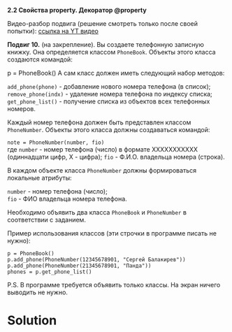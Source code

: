 **2.2 Свойства property. Декоратор @property**

Видео-разбор подвига (решение смотреть только после
своей попытки): [ссылка на YT видео](https://youtu.be/TMPPmryMKD0)

**Подвиг 10.** (на закрепление). Вы создаете 
телефонную записную книжку. Она определяется 
классом `PhoneBook`. Объекты этого класса создаются 
командой:

p = PhoneBook()
А сам класс должен иметь следующий набор методов:

`add_phone(phone)` - добавление нового номера
телефона (в список);\
`remove_phone(indx)` - удаление номера
телефона по индексу списка;\
`get_phone_list()` - получение списка из 
объектов всех телефонных номеров.

Каждый номер телефона должен быть представлен
классом `PhoneNumber`. Объекты этого класса
должны создаваться командой:

`note = PhoneNumber(number, fio)`\
где `number` - номер телефона (число) в формате
XXXXXXXXXXX (одиннадцати цифр, X - цифра);
`fio` - Ф.И.О. владельца номера (строка).

В каждом объекте класса `PhoneNumber` должны
формироваться локальные атрибуты:

`number` - номер телефона (число);\
`fio` - ФИО владельца номера телефона.

Необходимо объявить два класса `PhoneBook`
и `PhoneNumber` в соответствии с заданием.

Пример использования классов (эти строчки
в программе писать не нужно):
```
p = PhoneBook()
p.add_phone(PhoneNumber(12345678901, "Сергей Балакирев"))
p.add_phone(PhoneNumber(21345678901, "Панда"))
phones = p.get_phone_list()
```
P.S. В программе требуется объявить только 
классы. На экран ничего выводить не нужно. 

# Solution

```

```
